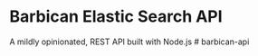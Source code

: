 # Barbican Elastic Search API

A mildly opinionated, REST API built with Node.js
#   b a r b i c a n - a p i  
 